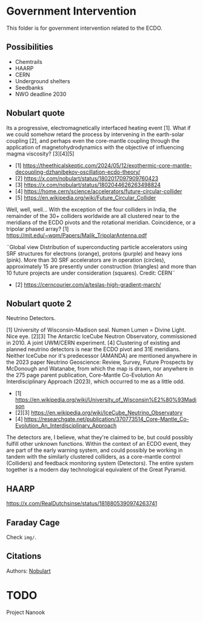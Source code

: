 # Government Intervention

This folder is for government intervention related to the ECDO.

## Possibilities

- Chemtrails
- HAARP
- CERN
- Underground shelters
- Seedbanks
- NWO deadline 2030

## Nobulart quote

Its a progressive, electromagnetically interfaced heating event [1]. What if we could somehow retard the process by intervening in the earth-solar coupling [2], and perhaps even the core-mantle coupling through the application of magnetohydrodynamics with the objective of influencing magma viscosity? [3][4][5]

- [1] https://theethicalskeptic.com/2024/05/12/exothermic-core-mantle-decoupling-dzhanibekov-oscillation-ecdo-theory/
- [2] https://x.com/nobulart/status/1802017097909760423
- [3] https://x.com/nobulart/status/1802044626263498824
- [4] https://home.cern/science/accelerators/future-circular-collider
- [5] https://en.wikipedia.org/wiki/Future_Circular_Collider

Well, well, well... With the exception of the four colliders in India, the remainder of the 30+ colliders worldwide are all clustered near to the meridians of the ECDO pivots and the rotational meridian. Coincidence, or a tripolar phased array? [1] https://mit.edu/~wqm/Papers/Malik_TripolarAntenna.pdf

¨Global view Distribution of superconducting particle accelerators using SRF structures for electrons (orange), protons (purple) and heavy ions (pink). More than 30 SRF accelerators are in operation (circles), approximately 15 are presently under construction (triangles) and more than 10 future projects are under consideration (squares). Credit: CERN¨
- [2] https://cerncourier.com/a/teslas-high-gradient-march/

## Nobulart quote 2

Neutrino Detectors.

[1] University of Wisconsin-Madison seal. Numen Lumen = Divine Light. Nice eye. [2][3] The Antarctic IceCube Neutron Observatory, commissioned in 2010. A joint UWM/CERN experiment. [4] Clustering of existing and planned neutrino detectors is near the ECDO pivot and 31E meridians. Neither IceCube nor it's predecessor (AMANDA) are mentioned anywhere in the 2023 paper Neutrino Geoscience: Review, Survey, Future Prospects by McDonough and Watanabe, from which the map is drawn, nor anywhere in the 275 page parent publication, Core-Mantle Co-Evolution An Interdisciplinary Approach (2023), which occurred to me as a little odd.
- [1] https://en.wikipedia.org/wiki/University_of_Wisconsin%E2%80%93Madison
- [2][3] https://en.wikipedia.org/wiki/IceCube_Neutrino_Observatory
- [4] https://researchgate.net/publication/370773514_Core-Mantle_Co-Evolution_An_Interdisciplinary_Approach

The detectors are, I believe, what they're claimed to be, but could possibly fulfill other unknown functions. Within the context of an ECDO event, they are part of the early warning system, and could possibly be working in tandem with the similarly clustered colliders, as a core-mantle control (Colliders) and feedback monitoring system (Detectors). The entire system together is a modern day technological equivalent of the Great Pyramid.

## HAARP

https://x.com/RealDutchsinse/status/1818805390974263741

## Faraday Cage

Check `img/`.

## Citations

Authors: [Nobulart](https://nobulart.com)

# TODO

Project Nanook